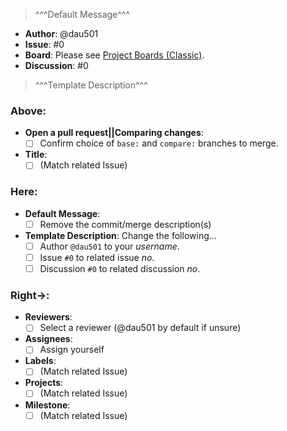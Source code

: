 > ^^^Default Message^^^<!-- Delete this line + everything above when done. -->

* **Author**: @dau501
* **Issue**: #0
* **Board**: Please see [Project Boards (Classic)](https://github.com/orgs/kanbanyte/projects?type=classic).
* **Discussion**: #0
> ^^^Template Description^^^<!-- Delete this line when done. -->

<!--
See Check Lists below before creating PR.
Remove all commented out lines + everything below when done.
-->
### Above:
* **Open a pull request||Comparing changes**:
	- [ ] Confirm choice of `base:` and `compare:` branches to merge.
* **Title**:
	- [ ] (Match related Issue)

### Here:
* **Default Message**:
	- [ ] Remove the commit/merge description(s)
* **Template Description**: Change the following...
	- [ ] Author `@dau501` to your *username*.
	- [ ] Issue `#0` to related issue *no*.
	- [ ] Discussion `#0` to related discussion *no*.
<!-- Delete discussion entirely if one doesn't already exist. -->

### Right->:
* **Reviewers**:
	- [ ] Select a reviewer (@dau501 by default if unsure)
* **Assignees**:
	- [ ] Assign yourself
* **Labels**:
	- [ ] (Match related Issue)
* **Projects**:
	- [ ] (Match related Issue)
* **Milestone**:
	- [ ] (Match related Issue)

